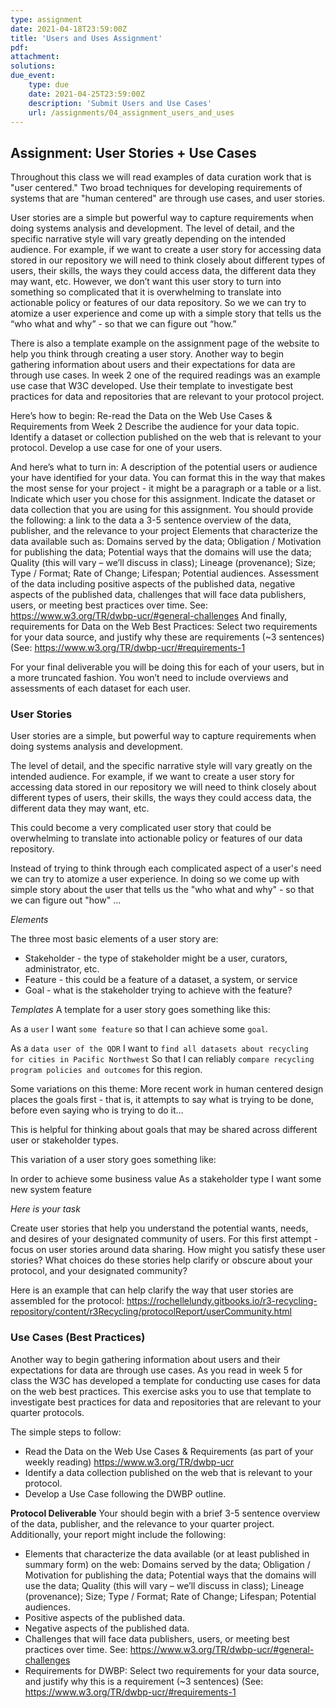 ```yaml
---
type: assignment
date: 2021-04-18T23:59:00Z
title: 'Users and Uses Assignment'
pdf:
attachment:
solutions:
due_event: 
    type: due
    date: 2021-04-25T23:59:00Z
    description: 'Submit Users and Use Cases'
    url: /assignments/04_assignment_users_and_uses
---
```

## Assignment: User Stories + Use Cases
Throughout this class we will read examples of data curation work that is "user centered." Two broad techniques for developing requirements of systems that are "human centered" are through use cases, and user stories.

User stories are a simple but powerful way to capture requirements when doing systems analysis and development. The level of detail, and the specific narrative style will vary greatly depending on the intended audience. For example, if we want to create a user story for accessing data stored in our repository we will need to think closely about different types of users, their skills, the ways they could access data, the different data they may want, etc. However, we don’t want this user story to turn into something so complicated that it is overwhelming to translate into actionable policy or features of our data repository. So we we can try to atomize a user experience and come up with a simple story that tells us the “who what and why” - so that we can figure out “how.” 



There is also a template example on the assignment page of the website to help you think through creating a user story.  Another way to begin gathering information about users and their expectations for data are through use cases. In week 2 one of the required readings was an example use case that W3C developed. Use their template to investigate best practices for data and repositories that are relevant to your protocol project.

Here’s how to begin:
Re-read the Data on the Web Use Cases & Requirements from Week 2
Describe the audience for your data topic.
Identify a dataset or collection published on the web that is relevant to your protocol.
Develop a use case for one of your users.

And here’s what to turn in:
A description of the potential users or audience your have identified for your data. You can format this in the way that makes the most sense for your project - it might be a paragraph or a table or a list.
Indicate which user you chose for this assignment.
Indicate the dataset or data collection that you are using for this assignment. You should provide the following: 
a link to the data
a 3-5 sentence overview of the data, publisher, and the relevance to your project 
Elements that characterize the data available such as: Domains served by the data; Obligation / Motivation for publishing the data; Potential ways that the domains will use the data; Quality (this will vary – we’ll discuss in class); Lineage (provenance); Size; Type / Format; Rate of Change; Lifespan; Potential audiences.
Assessment of the data including positive aspects of the published data, negative aspects of the published data, challenges that will face data publishers, users, or meeting best practices over time. See: https://www.w3.org/TR/dwbp-ucr/#general-challenges
And finally, requirements for Data on the Web Best Practices: Select two requirements for your data source, and justify why these are requirements (~3 sentences) (See: https://www.w3.org/TR/dwbp-ucr/#requirements-1

For your final deliverable you will be doing this for each of your users, but in a more truncated fashion. You won’t need to include overviews and assessments of each dataset for each user.


### User Stories
User stories are a simple, but powerful way to capture requirements when doing systems analysis and development.

The level of detail, and the specific narrative style will vary greatly on the intended audience. For example, if we want to create a user story for accessing data stored in our repository we will need to think closely about different types of users, their skills, the ways they could access data, the different data they may want, etc.

This could become a very complicated user story that could be overwhelming to translate into actionable policy or features of our data repository.

Instead of trying to think through each complicated aspect of a user's need we can try to atomize a user experience. In doing so we come up with simple story about the user that tells us the "who what and why" - so that we can figure out "how" ...

*Elements*

The three most basic elements of a user story are:
- Stakeholder - the type of stakeholder might be a user, curators, administrator, etc.
- Feature - this could be a feature of a dataset, a system, or service
- Goal - what is the stakeholder trying to achieve with the feature?

*Templates*
A template for a user story goes something like this:

As a `user` I want `some feature` so that I can achieve some `goal`.

As a `data user of the QDR` I want to `find all datasets about recycling for cities in Pacific Northwest` So that I can reliably `compare recycling program policies and outcomes` for this region.

Some variations on this theme: More recent work in human centered design places the goals first - that is, it attempts to say what is trying to be done, before even saying who is trying to do it...

This is helpful for thinking about goals that may be shared across different user or stakeholder types.

This variation of a user story goes something like:

In order to achieve some business value
As a stakeholder type
I want some new system feature

*Here is your task*

Create user stories that help you understand the potential wants, needs, and desires of your designated community of users. For this first attempt - focus on user stories around data sharing.  How might you satisfy these user stories? What choices do these stories help clarify or obscure about your protocol, and your designated community?

Here is an example that can help clarify the way that user stories are assembled for the protocol: https://rochellelundy.gitbooks.io/r3-recycling-repository/content/r3Recycling/protocolReport/userCommunity.html


### Use Cases (Best Practices)
Another way to begin gathering information about users and their expectations for data are through use cases. As you read in week 5 for class the W3C has developed a template for conducting use cases for data on the web best practices. This exercise asks you to use that template to investigate best practices for data and repositories that are relevant to your quarter protocols.

The simple steps to follow:
- Read the Data on the Web Use Cases & Requirements (as part of your weekly reading) https://www.w3.org/TR/dwbp-ucr
- Identify a data collection published on the web that is relevant to your protocol.
- Develop a Use Case following the DWBP outline.

**Protocol Deliverable**
Your should begin with a brief 3-5 sentence overview of the data, publisher, and the relevance to your quarter project. Additionally, your report might include the following:

- Elements that characterize the data available (or at least published in summary form) on the web: Domains served by the data; Obligation / Motivation for publishing the data; Potential ways that the domains will use the data; Quality (this will vary – we’ll discuss in class); Lineage (provenance); Size; Type / Format; Rate of Change; Lifespan; Potential audiences.
- Positive aspects of the published data.
- Negative aspects of the published data.
- Challenges that will face data publishers, users, or meeting best practices over time. See: https://www.w3.org/TR/dwbp-ucr/#general-challenges
- Requirements for DWBP: Select two requirements for your data source, and justify why this is a requirement (~3 sentences) (See: https://www.w3.org/TR/dwbp-ucr/#requirements-1

